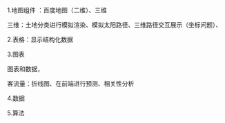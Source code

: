 
1.地图组件 ：百度地图（二维）、三维

三维：土地分类进行模拟渲染、模拟太阳路径、三维路径交互展示（坐标问题）、

2.表格：显示结构化数据

3.图表

图表和数据，

客流量：折线图、在前端进行预测、相关性分析

4.数据

5.算法
